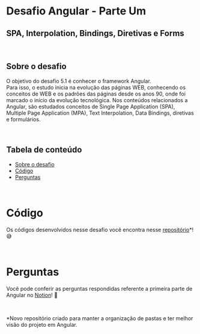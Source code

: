 # **Desafio Angular - Parte Um**
## **SPA, Interpolation, Bindings, Diretivas e Forms**

<br />

## **Sobre o desafio**
O objetivo do desafio 5.1 é conhecer o framework Angular.
<br/>
Para isso, o estudo inicia na evolução das páginas WEB, conhecendo os conceitos de WEB e os padrões das páginas desde os anos 90, onde foi marcado o início da evolução tecnológica. Nos conteúdos relacionados a Angular, são estudados conceitos de Single Page Application (SPA), Multiple Page Application (MPA), Text Interpolation, Data Bindings, diretivas e formulários. 


<br />

## **Tabela de conteúdo**
<!--ts-->
   * [Sobre o desafio](#sobre-o-desafio)
   * [Código](#código)
   * [Perguntas](#perguntas)
<!--te-->

<br />

# **Código**
Os códigos desenvolvidos nesse desafio você encontra nesse [repositório](https://github.com/amandakehl/trilhaFrontEndAngular)*! 😅

<br /> 

# **Perguntas**
Você pode conferir as perguntas respondidas referente a primeira parte de Angular no [Notion](https://tremendous-cinema-114.notion.site/5-1-Angular-In-cio-ed8e52b8c43d4e3da0205b32611cc9ff)! 🤗

<br />

*Novo repositório criado para manter a organização de pastas e ter melhor visão do projeto em Angular.